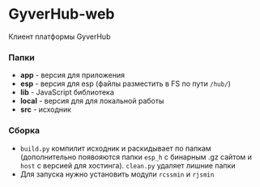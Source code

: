 # GyverHub-web
Клиент платформы GyverHub

### Папки
- **app** - версия для приложения
- **esp** - версия для esp (файлы разместить в FS по пути `/hub/`)
- **lib** - JavaScript библиотека
- **local** - версия для для локальной работы
- **src** - исходник

### Сборка
- `build.py` компилит исходник и раскидывает по папкам (дополнительно появояются папки `esp_h` с бинарным .gz сайтом и `host` с версией для хостинга). `clean.py` удаляет лишние папки
- Для запуска нужно установить модули `rcssmin` и `rjsmin`